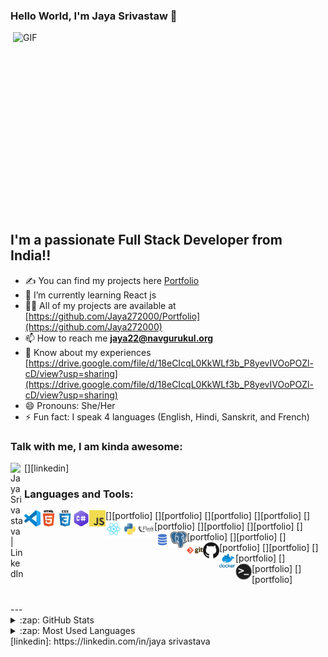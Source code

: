 ### Hello World, I'm Jaya Srivastaw 👋

<img align="right" alt="GIF" src="https://github.com/arsentieva/arsentieva/blob/main/code.gif?raw=true" width="500" height="320" />

## I'm a passionate Full Stack Developer from India!!
- ✍ You can find my projects here [Portfolio](https://github.com/Jaya272000/Portfolio)
- 🌱 I’m currently learning React js
- 👨‍💻 All of my projects are available at [https://github.com/Jaya272000/Portfolio](https://github.com/Jaya272000)
- 📫 How to reach me **jaya22@navgurukul.org**
- 📄 Know about my experiences [https://drive.google.com/file/d/18eCIcqL0KkWLf3b_P8yevIVOoPOZl-cD/view?usp=sharing](https://drive.google.com/file/d/18eCIcqL0KkWLf3b_P8yevIVOoPOZl-cD/view?usp=sharing)
- 😄 Pronouns: She/Her
- ⚡ Fun fact: I speak 4 languages (English, Hindi, Sanskrit, and French)

### Talk with me, I am kinda awesome:
[<img align="left" alt="Jaya Srivastava | LinkedIn" width="22px" src="https://cdn.jsdelivr.net/npm/simple-icons@v3/icons/linkedin.svg" />][linkedin]

### Languages and Tools:

[<img align="left" alt="Visual Studio Code" width="26px" src="https://raw.githubusercontent.com/github/explore/80688e429a7d4ef2fca1e82350fe8e3517d3494d/topics/visual-studio-code/visual-studio-code.png" />][portfolio]
[<img align="left" alt="HTML5" width="26px" src="https://raw.githubusercontent.com/github/explore/80688e429a7d4ef2fca1e82350fe8e3517d3494d/topics/html/html.png" />][portfolio]
[<img align="left" alt="CSS3" width="26px" src="https://raw.githubusercontent.com/github/explore/80688e429a7d4ef2fca1e82350fe8e3517d3494d/topics/css/css.png" />][portfolio]
[<img align="left" alt="CSharp" width="26px" src="https://raw.githubusercontent.com/github/explore/80688e429a7d4ef2fca1e82350fe8e3517d3494d/topics/csharp/csharp.png" />][portfolio]
[<img align="left" alt="JavaScript" width="26px" src="https://raw.githubusercontent.com/github/explore/80688e429a7d4ef2fca1e82350fe8e3517d3494d/topics/javascript/javascript.png" />][portfolio]
[<img align="left" alt="React" width="26px" src="https://raw.githubusercontent.com/github/explore/80688e429a7d4ef2fca1e82350fe8e3517d3494d/topics/react/react.png" />][portfolio]
[<img align="left" alt="python" width="26px" src="https://raw.githubusercontent.com/github/explore/80688e429a7d4ef2fca1e82350fe8e3517d3494d/topics/python/python.png" />][portfolio]
[<img align="left" alt="flask" width="26px" src="https://raw.githubusercontent.com/github/explore/80688e429a7d4ef2fca1e82350fe8e3517d3494d/topics/flask/flask.png" />][portfolio]
[<img align="left" alt="SQL" width="26px" src="https://raw.githubusercontent.com/github/explore/80688e429a7d4ef2fca1e82350fe8e3517d3494d/topics/sql/sql.png" />][portfolio]
[<img align="left" alt="postgreSQL" width="26px" src="https://raw.githubusercontent.com/github/explore/80688e429a7d4ef2fca1e82350fe8e3517d3494d/topics/postgresql/postgresql.png" />][portfolio]
[<img align="left" alt="Git" width="26px" src="https://raw.githubusercontent.com/github/explore/80688e429a7d4ef2fca1e82350fe8e3517d3494d/topics/git/git.png" />][portfolio]
[<img align="left" alt="GitHub" width="26px" src="https://raw.githubusercontent.com/github/explore/78df643247d429f6cc873026c0622819ad797942/topics/github/github.png" />][portfolio]
[<img align="left" alt="Docker" width="26px" src="https://raw.githubusercontent.com/github/explore/80688e429a7d4ef2fca1e82350fe8e3517d3494d/topics/docker/docker.png" />][portfolio]
[<img align="left" alt="Terminal" width="26px" src="https://raw.githubusercontent.com/github/explore/80688e429a7d4ef2fca1e82350fe8e3517d3494d/topics/terminal/terminal.png" />][portfolio]

<br />
---
<details>
  <summary>:zap: GitHub Stats</summary>
  <img align="left" alt="Jaya's GitHub Stats" src="https://github-readme-stats.vercel.app/api?username=Jaya272000&show_icons=true&hide_border=true" />
</details>
<details>
  <summary>:zap: Most Used Languages</summary>
<img align="left" alt="Jaya's GitHub Top Languages" src="https://github-readme-stats.vercel.app/api/top-langs/?username=Jaya272000" />

</details>
[linkedin]: https://linkedin.com/in/jaya srivastava
